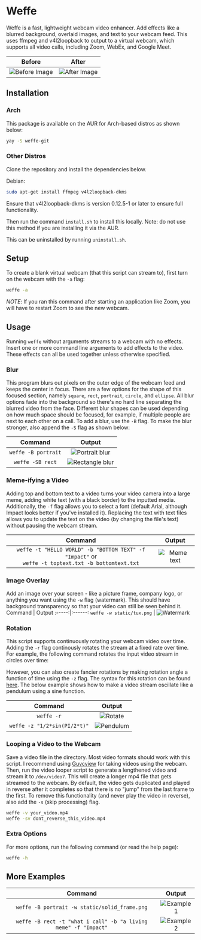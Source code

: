 # Weffe

Weffe is a fast, lightweight webcam video enhancer. Add effects like a blurred background, overlaid images, and text to your webcam feed. This uses ffmpeg and v4l2loopback to output to a virtual webcam, which supports all video calls, including Zoom, WebEx, and Google Meet.

Before | After
:-----:|:------:
![Before Image](demo/no_effect.png) | ![After Image](demo/example_1.png)

## Installation

### Arch
This package is available on the AUR for Arch-based distros as shown below:
```sh
yay -S weffe-git
```

### Other Distros
Clone the repository and install the dependencies below.

Debian:
```sh
sudo apt-get install ffmpeg v4l2loopback-dkms
```

Ensure that v4l2loopback-dkms is version 0.12.5-1 or later to ensure full functionality.

Then run the command `install.sh` to install this locally.
Note: do not use this method if you are installing it via the AUR.

This can be uninstalled by running `uninstall.sh`.

## Setup

To create a blank virtual webcam (that this script can stream to), first turn on the webcam with the `-a` flag:
```sh
weffe -a
```
_NOTE_: If you ran this command after starting an application like Zoom, you will have to restart Zoom to see the new webcam.

## Usage

Running `weffe` without arguments streams to a webcam with no effects. Insert one or more command line arguments to add effects to the video. These effects can all be used together unless otherwise specified.

### Blur

This program blurs out pixels on the outer edge of the webcam feed and keeps the center in focus. There are a few options for the shape of this focused section, namely `square`, `rect`, `portrait`, `circle`, and `ellipse`. All blur options fade into the background so there's no hard line separating the blurred video from the face. Different blur shapes can be used depending on how much space should be focused, for example, if multiple people are next to each other on a call. To add a blur, use the `-B` flag. To make the blur stronger, also append the `-S` flag as shown below:

Command | Output
:-----:|:------:
`weffe -B portrait` | ![Portrait blur](demo/blur_portrait.png)
`weffe -SB rect` | ![Rectangle blur](demo/blur_strong_rect.png)

### Meme-ifying a Video

Adding top and bottom text to a video turns your video camera into a large meme, adding white text (with a black border) to the inputted media. Additionally, the `-f` flag allows you to select a font (default Arial, although Impact looks better if you've installed it). Replacing the text with text files allows you to update the text on the video (by changing the file's text) without pausing the webcam stream.

Command | Output
:-----:|:------:
`weffe -t "HELLO WORLD" -b "BOTTOM TEXT" -f "Impact"` or <br /> `weffe -t toptext.txt -b bottomtext.txt` | ![Meme text](demo/meme_text.png)

### Image Overlay

Add an image over your screen - like a picture frame, company logo, or anything you want using the `-w` flag (watermark). This should have background transparency so that your video can still be seen behind it.
Command | Output
:-----:|:------:
`weffe -w static/tux.png` | ![Watermark](demo/with_tux.png)

### Rotation

This script supports continuously rotating your webcam video over time. Adding the `-r` flag continously rotates the stream at a fixed rate over time. For example, the following command rotates the input video stream in circles over time:

However, you can also create fancier rotations by making rotation angle a function of time using the `-z` flag. The syntax for this rotation can be found [here](https://ffmpeg.org/ffmpeg-all.html#Examples-136). The below example shows how to make a video stream oscillate like a pendulum using a sine function.

Command | Output
:-----:|:------:
`weffe -r` | ![Rotate](demo/rotate.png)
`weffe -z "1/2*sin(PI/2*t)"` | ![Pendulum](demo/pendulum.png)


### Looping a Video to the Webcam

Save a video file in the directory. Most video formats should work with this script. I recommend using [Guvcview](http://guvcview.sourceforge.net/) for taking videos using the webcam.  
Then, run the video looper script to generate a lengthened video and stream it to `/dev/video7`. This will create a longer mp4 file that gets streamed to the webcam. By default, the video gets duplicated and played in reverse after it completes so that there is no "jump" from the last frame to the first. To remove this functionality (and never play the video in reverse), also add the `-s` (skip processing) flag.
```sh
weffe -v your_video.mp4
weffe -sv dont_reverse_this_video.mp4
```

### Extra Options

For more options, run the following command (or read the help page):
```sh
weffe -h
```

## More Examples

Command | Output
:-----:|:------:
`weffe -B portrait -w static/solid_frame.png` | ![Example 1](demo/example_1.png)
`weffe -B rect -t "what i call" -b "a living meme" -f "Impact"` | ![Example 2](demo/example_2.png)
